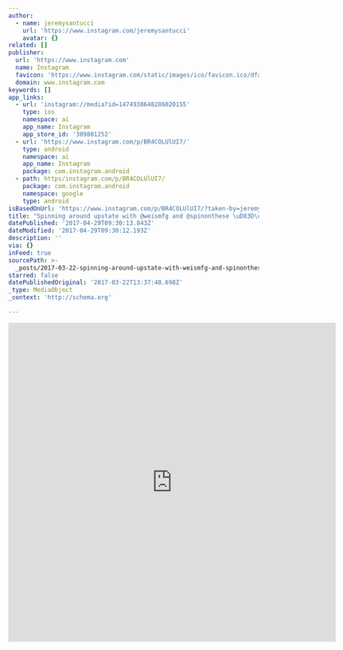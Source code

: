 ```yaml
---
author:
  - name: jeremysantucci
    url: 'https://www.instagram.com/jeremysantucci'
    avatar: {}
related: []
publisher:
  url: 'https://www.instagram.com'
  name: Instagram
  favicon: 'https://www.instagram.com/static/images/ico/favicon.ico/dfa85bb1fd63.ico'
  domain: www.instagram.com
keywords: []
app_links:
  - url: 'instagram://media?id=1474938648286020155'
    type: ios
    namespace: ai
    app_name: Instagram
    app_store_id: '389801252'
  - url: 'https://www.instagram.com/p/BR4COLUlUI7/'
    type: android
    namespace: ai
    app_name: Instagram
    package: com.instagram.android
  - path: https/instagram.com/p/BR4COLUlUI7/
    package: com.instagram.android
    namespace: google
    type: android
isBasedOnUrl: 'https://www.instagram.com/p/BR4COLUlUI7/?taken-by=jeremysantucci'
title: "Spinning around upstate with @weismfg and @spinonthese \uD83D\uDEB4\uD83C\uDFFC✨☃️"
datePublished: '2017-04-29T09:30:13.843Z'
dateModified: '2017-04-29T09:30:12.193Z'
description: ''
via: {}
inFeed: true
sourcePath: >-
  _posts/2017-03-22-spinning-around-upstate-with-weismfg-and-spinonthese-sparkles.md
starred: false
datePublishedOriginal: '2017-03-22T13:37:48.698Z'
_type: MediaObject
_context: 'http://schema.org'

---
```

<iframe src="https://cdn.embedly.com/widgets/media.html?src=http%3A%2F%2Fscontent.cdninstagram.com%2Ft50.2886-16%2F17454278_1964493043778902_5416200669335912448_n.mp4&amp;src_secure=1&amp;url=https%3A%2F%2Fwww.instagram.com%2Fp%2FBR4COLUlUI7%2F&amp;image=https%3A%2F%2Fscontent.cdninstagram.com%2Ft51.2885-15%2Fs640x640%2Fe15%2F17438017_1102716846540541_4875487174650232832_n.jpg&amp;key=b7d04c9b404c499eba89ee7072e1c4f7&amp;type=video%2Fmp4&amp;schema=instagram" width="658" height="640" scrolling="no" frameborder="0" allowfullscreen="" style=""></iframe>